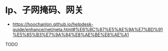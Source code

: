 # Ip、子网掩码、网关

- https://hoochanlon.github.io/helpdesk-guide/enhance/net/neta.html#%E6%8C%87%E5%AE%9A%E7%BD%91%E5%85%B3%E7%9A%84%E8%AE%BE%E8%AE%A1

TODO